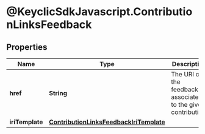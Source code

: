 # @KeyclicSdkJavascript.ContributionLinksFeedback

## Properties
Name | Type | Description | Notes
------------ | ------------- | ------------- | -------------
**href** | **String** | The URI of the feedback associated to the given contribution. | [optional] 
**iriTemplate** | [**ContributionLinksFeedbackIriTemplate**](ContributionLinksFeedbackIriTemplate.md) |  | [optional] 


